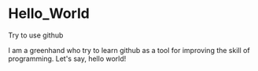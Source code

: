 # Hello_World
Try to use github

I am a greenhand who try to learn github as a tool for improving the skill of programming.
Let's say, hello world!
